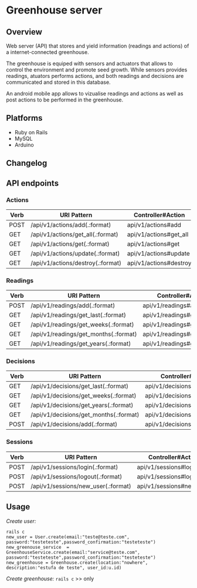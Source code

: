 # Greenhouse server

## Overview
Web server (API) that stores and yield information (readings and actions) of a internet-connected greenhouse.

The greenhouse is equiped with sensors and actuators that allows to control the environment and promote seed growth. While sensors provides readings, atuators performs actions, and both readings and decisions are communicated and stored in this database.

An android mobile app allows to vizualise readings and actions as well as post actions to be performed in the greenhouse.

## Platforms
- Ruby on Rails
- MySQL
- Arduino

## Changelog

## API endpoints
### Actions
|Verb | URI Pattern | Controller#Action |
|---|---|---|
|POST | /api/v1/actions/add(.:format) | api/v1/actions#add |
|GET | /api/v1/actions/get_all(.:format) | api/v1/actions#get_all |
|GET | /api/v1/actions/get(.:format) | api/v1/actions#get |
|GET | /api/v1/actions/update(.:format) | api/v1/actions#update |
|GET | /api/v1/actions/destroy(.:format) | api/v1/actions#destroy |

### Readings
|Verb | URI Pattern | Controller#Action |
|---|---|---|
|POST | /api/v1/readings/add(.:format) | api/v1/readings#add |
|GET | /api/v1/readings/get_last(.:format) | api/v1/readings#get_last |
|GET | /api/v1/readings/get_weeks(.:format) | api/v1/readings#get_weeks |
|GET | /api/v1/readings/get_months(.:format) | api/v1/readings#get_months |
|GET | /api/v1/readings/get_years(.:format) | api/v1/readings#get_years |

### Decisions
|Verb | URI Pattern | Controller#Action |
|---|---|---|
|GET | /api/v1/decisions/get_last(.:format) | api/v1/decisions#get_last |
|GET | /api/v1/decisions/get_weeks(.:format) | api/v1/decisions#get_weeks |
|GET | /api/v1/decisions/get_years(.:format) | api/v1/decisions#get_years |
|GET | /api/v1/decisions/get_months(.:format) | api/v1/decisions#get_months |
|POST | /api/v1/decisions/add(.:format) | api/v1/decisions#add |

### Sessions
|Verb | URI Pattern | Controller#Action |
|---|---|---|
|POST | /api/v1/sessions/login(.:format) | api/v1/sessions#login |
|POST | /api/v1/sessions/logout(.:format) | api/v1/sessions#logout |
|POST | /api/v1/sessions/new_user(.:format) | api/v1/sessions#new_user |


## Usage
*Create user:* 
```
rails c
new_user = User.create(email:"teste@teste.com", password:"testeteste",password_confirmation:"testeteste")
new_greenouse_service  = GreenhouseService.create(email:"service@teste.com", password:"testeteste",password_confirmation:"testeteste")
new_greenhouse = Greenhouse.create(location:"nowhere", description:"estufa de teste", user_id:u.id)
```
*Create greenhouse:* ```rails c``` >> only
